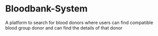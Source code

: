 # Bloodbank-System
A platform to search for blood donors where users can find compatible blood group donor and can find the details of that donor
